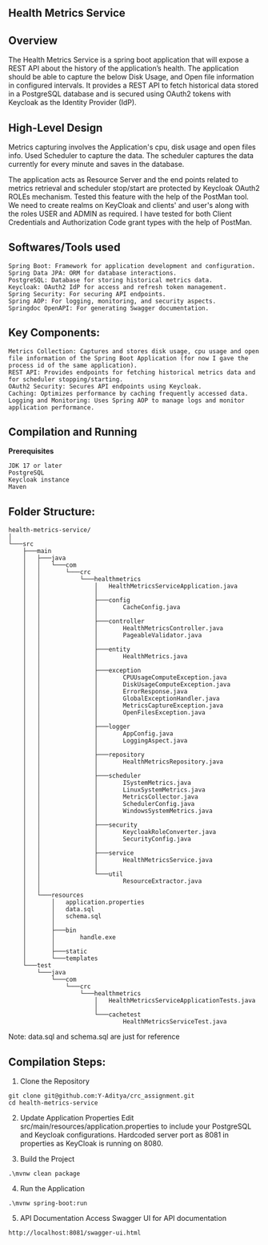 Health Metrics Service
----------------------

Overview
---------
The Health Metrics Service is a spring boot application that will expose a REST API about the history of the application’s health.
The application should be able to capture the below Disk Usage, and Open file information in configured intervals. 
It provides a REST API to fetch historical data stored in a PostgreSQL database and is secured using OAuth2 tokens with Keycloak as the Identity Provider (IdP).


High-Level Design
--------------------
Metrics capturing involves the Application's cpu, disk usage and open files info. Used Scheduler to capture the data.
The scheduler captures the data currently for every minute and saves in the database.

The application acts as Resource Server and the end points related to metrics retrieval and scheduler stop/start are protected by Keycloak OAuth2 ROLEs mechanism.
Tested this feature with the help of the PostMan tool.
We need to create realms on KeyCloak and clients' and user's along with the roles USER and ADMIN as required.
I have tested for both Client Credentials and Authorization Code grant types with the help of PostMan.

**Softwares/Tools used**
------------------------
```
Spring Boot: Framework for application development and configuration.
Spring Data JPA: ORM for database interactions.
PostgreSQL: Database for storing historical metrics data.
Keycloak: OAuth2 IdP for access and refresh token management.
Spring Security: For securing API endpoints.
Spring AOP: For logging, monitoring, and security aspects.
Springdoc OpenAPI: For generating Swagger documentation.
```

Key Components:
---------------
```
Metrics Collection: Captures and stores disk usage, cpu usage and open file information of the Spring Boot Application (for now I gave the process id of the same application).
REST API: Provides endpoints for fetching historical metrics data and for scheduler stopping/starting. 
OAuth2 Security: Secures API endpoints using Keycloak.
Caching: Optimizes performance by caching frequently accessed data.
Logging and Monitoring: Uses Spring AOP to manage logs and monitor application performance.
```

Compilation and Running
--------------------------
**Prerequisites**
```
JDK 17 or later
PostgreSQL
Keycloak instance
Maven
```

Folder Structure:
-----------------
```
health-metrics-service/
│
└───src
    ├───main
    │   ├───java
    │   │   └───com
    │   │       └───crc
    │   │           └───healthmetrics
    │   │               │   HealthMetricsServiceApplication.java
    │   │               │
    │   │               ├───config
    │   │               │       CacheConfig.java
    │   │               │
    │   │               ├───controller
    │   │               │       HealthMetricsController.java
    │   │               │       PageableValidator.java
    │   │               │
    │   │               ├───entity
    │   │               │       HealthMetrics.java
    │   │               │
    │   │               ├───exception
    │   │               │       CPUUsageComputeException.java
    │   │               │       DiskUsageComputeException.java
    │   │               │       ErrorResponse.java
    │   │               │       GlobalExceptionHandler.java
    │   │               │       MetricsCaptureException.java
    │   │               │       OpenFilesException.java
    │   │               │
    │   │               ├───logger
    │   │               │       AppConfig.java
    │   │               │       LoggingAspect.java
    │   │               │
    │   │               ├───repository
    │   │               │       HealthMetricsRepository.java
    │   │               │
    │   │               ├───scheduler
    │   │               │       ISystemMetrics.java
    │   │               │       LinuxSystemMetrics.java
    │   │               │       MetricsCollector.java
    │   │               │       SchedulerConfig.java
    │   │               │       WindowsSystemMetrics.java
    │   │               │
    │   │               ├───security
    │   │               │       KeycloakRoleConverter.java
    │   │               │       SecurityConfig.java
    │   │               │
    │   │               ├───service
    │   │               │       HealthMetricsService.java
    │   │               │
    │   │               └───util
    │   │                       ResourceExtractor.java
    │   │
    │   └───resources
    │       │   application.properties
    │       │   data.sql
    │       │   schema.sql
    │       │
    │       ├───bin
    │       │       handle.exe
    │       │
    │       ├───static
    │       └───templates
    └───test
        └───java
            └───com
                └───crc
                    └───healthmetrics
                        │   HealthMetricsServiceApplicationTests.java
                        │
                        └───cachetest
                                HealthMetricsServiceTest.java

```
Note: data.sql and schema.sql are just for reference

Compilation Steps:
-----------------------
1. Clone the Repository
```
git clone git@github.com:Y-Aditya/crc_assignment.git
cd health-metrics-service
```

2. Update Application Properties
Edit src/main/resources/application.properties to include your PostgreSQL and Keycloak configurations.
Hardcoded server port as 8081 in properties as KeyCloak is running on 8080.

3. Build the Project
```
.\mvnw clean package
```
4. Run the Application
```
.\mvnw spring-boot:run 
```
5. API Documentation
Access Swagger UI for API documentation 
``` 
http://localhost:8081/swagger-ui.html
```
